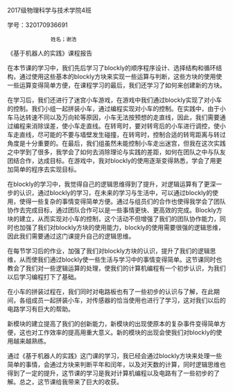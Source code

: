 2017级物理科学与技术学院4班

学号：320170936691

                  姓名；谢浩

《基于机器人的实践》课程报告

在本节课的学习中，我们先后学习了blockly的顺序程序设计、选择结构和循环结构，通过使用这些基本的blockly方块来实现一些运算与判断，这些方块的使用使一些运算变得简单方便，在课程学习的最后，我们还学习了如何来创建新的方块。

在学习后，我们还进行了迷宫小车游戏，在游戏中我们通过blockly实现了对小车的控制。我们小组一起拼装小车，通过编程实现对小车的控制。在实践中，由于小车马达转速不同以及万向轮等原因，小车无法按预想的走直线，因此，我们需要通过编程来消除误差，使小车走直线。在转弯时，要对转弯后的小车进行调控，使小车走直线，尽可能的不要与墙壁发生碰撞，在转弯时，控制合适的转弯距离与转过角度是十分重要的。在最后，我们组虽然未能控制小车走出迷宫，但我在这次实践之中学到了很多，我学会了如何去消除理论与实践的差距，如何在团队之中与队友团结合作，达成目标。在游戏中，我对blockly的使用逐渐变得熟悉，学会了用更加简单的程序去实现目标。

在blockly的学习中，我觉得自己的逻辑思维得到了提升，对逻辑运算有了更深一步的认识，通过blockly的学习，在未来的学习与生活中，可以通过blockly的使用，使得一些复杂的事情变得简单方便。通过与组员们的合作也使得我学会了团队协作去完成目标，通过团队合作可以是一些事情更快、更高效的完成。Blockly方块的建立，从而实现对小车的控制，这个活动不但增强了我们的团队协作能力，同时也加强了我们对blockly方块的使用能力，blockly的使用需要很强的逻辑思维，因此我们需要通过这门课提升自己的逻辑思维。

在每节学习后的作业，加强了我们对blockly方块的认识，提升了我们的逻辑思维，从而使我们通过blockly使一些生活与学习中的事情变得简单。这节课同时也教会了我们对一些逻辑运算的处理，使我们的计算机编程有一个初步认识，为我们以后学习编程打下了基础。

在小车的拼装过程在，我们同时对电路板也有了一些初步的认识与了解，在此期间，各组成员一起拼装小车，对传感器的恰当使用也进行了学习，这对我们以后的电路学习有巨大的帮助。

新模块的建立提高了我们的创新能力，新模块的出现使原本的复杂事件变得简单方便，这也对工作效率的提高用重大意义。新的模块的出现会使我们对blockly的使用越来越熟练。

通过《基于机器人的实践》这门课的学习，我已经会通过blockly方块来处理一些简单的事情，会通过方块来判断平年和闰年，以及对天数的计算，同时逻辑思维也得到了一定的提升，这节课的学习是我对计算机编程以及电路有了一些初步的了解。总之，这节课给我带来了巨大的收获。

